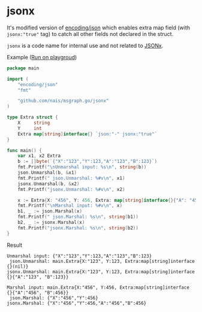 # jsonx

It's modified version of [encoding/json](https://golang.org/pkg/encoding/json/)
which enables extra map field (with `jsonx:"true"` tag) to catch all other fields not declared in the struct.

`jsonx` is a code name for internal use
and not related to [JSONx](https://tools.ietf.org/html/draft-rsalz-jsonx-00).

Example ([Run on playgroud](https://play.golang.org/p/TZi0JeHYG69))
```go
package main

import (
	"encoding/json"
	"fmt"

	"github.com/nais/msgraph.go/jsonx"
)

type Extra struct {
	X     string
	Y     int
	Extra map[string]interface{} `json:"-" jsonx:"true"`
}

func main() {
	var x1, x2 Extra
	b := []byte(`{"X":"123","Y":123,"A":"123","B":123}`)
	fmt.Printf("\nUnmarshal input: %s\n", string(b))
	json.Unmarshal(b, &x1)
	fmt.Printf(" json.Unmarshal: %#v\n", x1)
	jsonx.Unmarshal(b, &x2)
	fmt.Printf("jsonx.Unmarshal: %#v\n", x2)

	x := Extra{X: "456", Y: 456, Extra: map[string]interface{}{"A": "456", "B": 456}}
	fmt.Printf("\nMarshal input: %#v\n", x)
	b1, _ := json.Marshal(x)
	fmt.Printf(" json.Marshal: %s\n", string(b1))
	b2, _ := jsonx.Marshal(x)
	fmt.Printf("jsonx.Marshal: %s\n", string(b2))
}
```

Result

```text
Unmarshal input: {"X":"123","Y":123,"A":"123","B":123}
 json.Unmarshal: main.Extra{X:"123", Y:123, Extra:map[string]interface {}(nil)}
jsonx.Unmarshal: main.Extra{X:"123", Y:123, Extra:map[string]interface {}{"A":"123", "B":123}}

Marshal input: main.Extra{X:"456", Y:456, Extra:map[string]interface {}{"A":"456", "B":456}}
 json.Marshal: {"X":"456","Y":456}
jsonx.Marshal: {"X":"456","Y":456,"A":"456","B":456}
```

